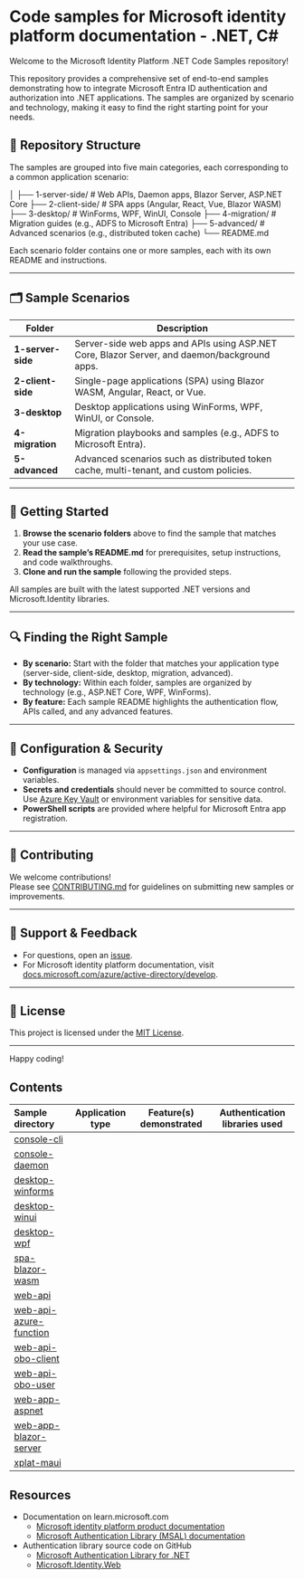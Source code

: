 # Code samples for Microsoft identity platform documentation - .NET, C\#

Welcome to the Microsoft Identity Platform .NET Code Samples repository!

This repository provides a comprehensive set of end-to-end samples demonstrating how to integrate Microsoft Entra ID authentication and authorization into .NET applications. The samples are organized by scenario and technology, making it easy to find the right starting point for your needs.

## 📁 Repository Structure

The samples are grouped into five main categories, each corresponding to a common application scenario:

│ ├── 1-server-side/ # Web APIs, Daemon apps, Blazor Server, ASP.NET Core ├── 2-client-side/ # SPA apps (Angular, React, Vue, Blazor WASM) ├── 3-desktop/ # WinForms, WPF, WinUI, Console ├── 4-migration/ # Migration guides (e.g., ADFS to Microsoft Entra) ├── 5-advanced/ # Advanced scenarios (e.g., distributed token cache) └── README.md

Each scenario folder contains one or more samples, each with its own README and instructions.

---

## 🗂️ Sample Scenarios

| Folder             | Description                                                                                   |
|--------------------|----------------------------------------------------------------------------------------------|
| **1-server-side**  | Server-side web apps and APIs using ASP.NET Core, Blazor Server, and daemon/background apps. |
| **2-client-side**  | Single-page applications (SPA) using Blazor WASM, Angular, React, or Vue.                    |
| **3-desktop**      | Desktop applications using WinForms, WPF, WinUI, or Console.                                 |
| **4-migration**    | Migration playbooks and samples (e.g., ADFS to Microsoft Entra).                                    |
| **5-advanced**     | Advanced scenarios such as distributed token cache, multi-tenant, and custom policies.        |

---

## 🚀 Getting Started

1. **Browse the scenario folders** above to find the sample that matches your use case.
2. **Read the sample’s README.md** for prerequisites, setup instructions, and code walkthroughs.
3. **Clone and run the sample** following the provided steps.

All samples are built with the latest supported .NET versions and Microsoft.Identity libraries.

---

## 🔍 Finding the Right Sample

- **By scenario:** Start with the folder that matches your application type (server-side, client-side, desktop, migration, advanced).
- **By technology:** Within each folder, samples are organized by technology (e.g., ASP.NET Core, WPF, WinForms).
- **By feature:** Each sample README highlights the authentication flow, APIs called, and any advanced features.

---

## 📝 Configuration & Security

- **Configuration** is managed via `appsettings.json` and environment variables.
- **Secrets and credentials** should never be committed to source control. Use [Azure Key Vault](https://learn.microsoft.com/azure/key-vault/general/basic-concepts) or environment variables for sensitive data.
- **PowerShell scripts** are provided where helpful for Microsoft Entra app registration.

---

## 🤝 Contributing

We welcome contributions!  
Please see [CONTRIBUTING.md](CONTRIBUTING.md) for guidelines on submitting new samples or improvements.

---

## 📢 Support & Feedback

- For questions, open an [issue](https://github.com/your-org/ms-identity-docs-code-dotnet/issues).
- For Microsoft identity platform documentation, visit [docs.microsoft.com/azure/active-directory/develop](https://docs.microsoft.com/azure/active-directory/develop).

---

## 📄 License

This project is licensed under the [MIT License](LICENSE).

---

Happy coding!

## Contents

| Sample directory                                    | Application type | Feature(s) demonstrated | Authentication libraries used |
|:----------------------------------------------------|------------------|-------------------------|-------------------------------|
| [console-cli](./console-cli)                        |                  |                         |                               |
| [console-daemon](./console-daemon)                  |                  |                         |                               |
| [desktop-winforms](./desktop-winforms/)             |                  |                         |                               |
| [desktop-winui](./desktop-winui/)                   |                  |                         |                               |
| [desktop-wpf](./desktop-wpf/)                       |                  |                         |                               |
| [spa-blazor-wasm](./spa-blazor-wasm/)               |                  |                         |                               |
| [web-api](./web-api/)                               |                  |                         |                               |
| [web-api-azure-function](./web-api-azure-function/) |                  |                         |                               |
| [web-api-obo-client](./web-api-obo-client/)         |                  |                         |                               |
| [web-api-obo-user](./web-api-obo-user/)             |                  |                         |                               |
| [web-app-aspnet](./web-app-aspnet/)                 |                  |                         |                               |
| [web-app-blazor-server](./web-app-blazor-server/)   |                  |                         |                               |
| [xplat-maui](./xplat-maui/)                         |                  |                         |                               |

## Resources

- Documentation on learn.microsoft.com
  - [Microsoft identity platform product documentation](https://learn.microsoft.com/azure/active-directory/develop/)
  - [Microsoft Authentication Library (MSAL) documentation](https://learn.microsoft.com/azure/active-directory/develop/msal-overview)
- Authentication library source code on GitHub
  - [Microsoft Authentication Library for .NET](https://github.com/AzureAD/microsoft-authentication-library-for-dotnet)
  - [Microsoft.Identity.Web](https://github.com/AzureAD/microsoft-identity-web)
